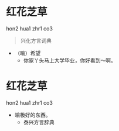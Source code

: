 # 红花芝草
hon2 hua1 zhr1 co3
> 兴化方言词典
- （喻）希望
  - 你家丫头马上大学毕业，你好看到～啊。

# 红花芝草
hon2 hua1 zhr1 co3
+ 喻极好的东西。
  * 泰兴方言辞典